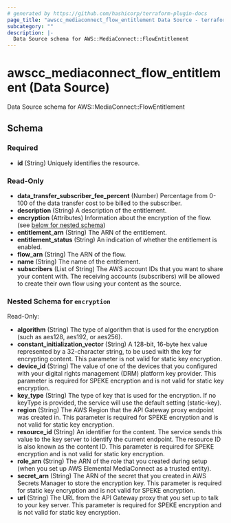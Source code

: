 ```yaml
---
# generated by https://github.com/hashicorp/terraform-plugin-docs
page_title: "awscc_mediaconnect_flow_entitlement Data Source - terraform-provider-awscc"
subcategory: ""
description: |-
  Data Source schema for AWS::MediaConnect::FlowEntitlement
---
```


# awscc_mediaconnect_flow_entitlement (Data Source)

Data Source schema for AWS::MediaConnect::FlowEntitlement



<!-- schema generated by tfplugindocs -->
## Schema

### Required

- **id** (String) Uniquely identifies the resource.

### Read-Only

- **data_transfer_subscriber_fee_percent** (Number) Percentage from 0-100 of the data transfer cost to be billed to the subscriber.
- **description** (String) A description of the entitlement.
- **encryption** (Attributes) Information about the encryption of the flow. (see [below for nested schema](#nestedatt--encryption))
- **entitlement_arn** (String) The ARN of the entitlement.
- **entitlement_status** (String) An indication of whether the entitlement is enabled.
- **flow_arn** (String) The ARN of the flow.
- **name** (String) The name of the entitlement.
- **subscribers** (List of String) The AWS account IDs that you want to share your content with. The receiving accounts (subscribers) will be allowed to create their own flow using your content as the source.

<a id="nestedatt--encryption"></a>
### Nested Schema for `encryption`

Read-Only:

- **algorithm** (String) The type of algorithm that is used for the encryption (such as aes128, aes192, or aes256).
- **constant_initialization_vector** (String) A 128-bit, 16-byte hex value represented by a 32-character string, to be used with the key for encrypting content. This parameter is not valid for static key encryption.
- **device_id** (String) The value of one of the devices that you configured with your digital rights management (DRM) platform key provider. This parameter is required for SPEKE encryption and is not valid for static key encryption.
- **key_type** (String) The type of key that is used for the encryption. If no keyType is provided, the service will use the default setting (static-key).
- **region** (String) The AWS Region that the API Gateway proxy endpoint was created in. This parameter is required for SPEKE encryption and is not valid for static key encryption.
- **resource_id** (String) An identifier for the content. The service sends this value to the key server to identify the current endpoint. The resource ID is also known as the content ID. This parameter is required for SPEKE encryption and is not valid for static key encryption.
- **role_arn** (String) The ARN of the role that you created during setup (when you set up AWS Elemental MediaConnect as a trusted entity).
- **secret_arn** (String) The ARN of the secret that you created in AWS Secrets Manager to store the encryption key. This parameter is required for static key encryption and is not valid for SPEKE encryption.
- **url** (String) The URL from the API Gateway proxy that you set up to talk to your key server. This parameter is required for SPEKE encryption and is not valid for static key encryption.



